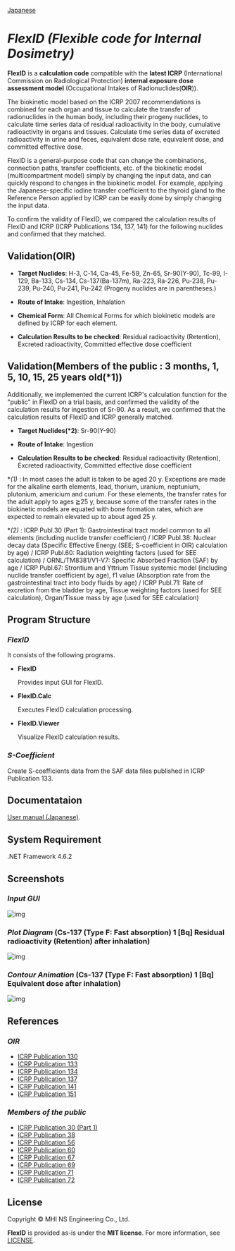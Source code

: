 [Japanese](./Readme-ja.md)

# _FlexID (Flexible code for Internal Dosimetry)_

**FlexID** is a **calculation code** compatible with the **latest ICRP** (International Commission on Radiological Protection) **internal exposure dose assessment model** (Occupational Intakes of Radionuclides(**OIR**)).

The biokinetic model based on the ICRP 2007 recommendations is combined for each organ and tissue to calculate the transfer of radionuclides in the human body, including their progeny nuclides, to calculate time series data of residual radioactivity in the body, cumulative radioactivity in organs and tissues. Calculate time series data of excreted radioactivity in urine and feces, equivalent dose rate, equivalent dose, and committed effective dose.

FlexID is a general-purpose code that can change the combinations, connection paths, transfer coefficients, etc. of the biokinetic model (multicompartment model) simply by changing the input data, and can quickly respond to changes in the biokinetic model.
For example, applying the Japanese-specific iodine transfer coefficient to the thyroid gland to the Reference Person applied by ICRP can be easily done by simply changing the input data.

To confirm the validity of FlexID, we compared the calculation results of FlexID and ICRP (ICRP Publications 134, 137, 141) for the following nuclides and confirmed that they matched.

## Validation(OIR)

- **Target Nuclides**:
    H-3, C-14, Ca-45, Fe-59, Zn-65, Sr-90(Y-90), Tc-99, I-129, Ba-133, Cs-134, Cs-137(Ba-137m), Ra-223, Ra-226, Pu-238, Pu-239, Pu-240, Pu-241, Pu-242 (Progeny nuclides are in parentheses.)

- **Route of Intake**:
    Ingestion, Inhalation

- **Chemical Form**:
    All Chemical Forms for which biokinetic models are defined by ICRP for each element.

- **Calculation Results to be checked**:
    Residual radioactivity (Retention), Excreted radioactivity, Committed effective dose coefficient

## Validation(Members of the public : 3 months, 1, 5, 10, 15, 25 years old(*1))

Additionally, we implemented the current ICRP's calculation function for the "public" in FlexID on a trial basis, and confirmed the validity of the calculation results for ingestion of Sr-90. As a result, we confirmed that the calculation results of FlexID and ICRP generally matched.

- **Target Nuclides(*2)**:
Sr-90(Y-90)

- **Route of Intake**:
Ingestion

- **Calculation Results to be checked**:
    Residual radioactivity (Retention), Excreted radioactivity, Committed effective dose coefficient


**(*1)** : In most cases the adult is taken to be aged 20 y. Exceptions are made for the alkaline earth elements, lead, thorium, uranium, neptunium, plutonium, americium and curium. For these elements, the transfer rates for the adult apply to ages ≧25 y, because some of the transfer rates in the biokinetic models are equated with bone formation rates, which are expected to remain elevated up to about aged 25 y.

**(*2)** : ICRP Publ.30 (Part 1): Gastrointestinal tract model common to all elements (including nuclide transfer coefficient) / ICRP Publ.38: Nuclear decay data (Specific Effective Energy (SEE; S-coefficient in OIR) calculation by age) / ICRP Publ.60: Radiation weighting factors (used for SEE calculation) / ORNL/TM8381/V1-V7: Specific Absorbed Fraction (SAF) by age / ICRP Publ.67: Strontium and Yttrium Tissue systemic model (including nuclide transfer coefficient by age), f1 value (Absorption rate from the gastrointestinal tract into body fluids by age) / ICRP Publ.71: Rate of excretion from the bladder by age, Tissue weighting factors (used for SEE calculation), Organ/Tissue mass by age (used for SEE calculation)

## Program Structure

### _FlexID_

It consists of the following programs.

- **FlexID**

  Provides input GUI for FlexID.

- **FlexID.Calc**

  Executes FlexID calculation processing.

- **FlexID.Viewer**

  Visualize FlexID calculation results.

### _S-Coefficient_

Create S-coefficients data from the SAF data files published in ICRP Publication 133.

## Documentataion

[User manual (Japanese)](./docs/UserManual_jp.pdf).

## System Requirement

.NET Framework 4.6.2

## Screenshots

### _Input GUI_

![img](./docs/images/input.jpg)

### _Plot Diagram_ (Cs-137 (Type F: Fast absorption) 1 [Bq] Residual radioactivity (Retention) after inhalation)

![img](./docs/images/plot.jpg)

### _Contour Animation_ (Cs-137 (Type F: Fast absorption) 1 [Bq] Equivalent dose after inhalation)

![img](./docs/images/animation.jpg)

## References

### _OIR_
- [ICRP Publication 130](https://icrp.org/publication.asp?id=ICRP%20Publication%20130)
- [ICRP Publication 133](https://www.icrp.org/publication.asp?id=ICRP%20Publication%20133)
- [ICRP Publication 134](https://icrp.org/publication.asp?id=ICRP%20Publication%20134)
- [ICRP Publication 137](https://icrp.org/publication.asp?id=ICRP%20Publication%20137)
- [ICRP Publication 141](https://icrp.org/publication.asp?id=ICRP%20Publication%20141)
- [ICRP Publication 151](https://icrp.org/publication.asp?id=ICRP%20Publication%20151)

### _Members of the public_
- [ICRP Publication 30 (Part 1)](https://icrp.org/publication.asp?id=ICRP%20Publication%2030%20(Part%201))
- [ICRP Publication 38](https://icrp.org/publication.asp?id=ICRP%20Publication%2038)
- [ICRP Publication 56](https://icrp.org/publication.asp?id=ICRP%20Publication%2056)
- [ICRP Publication 60](https://icrp.org/publication.asp?id=ICRP%20Publication%2060)
- [ICRP Publication 67](https://icrp.org/publication.asp?id=ICRP%20Publication%2067)
- [ICRP Publication 69](https://icrp.org/publication.asp?id=ICRP%20Publication%2069)
- [ICRP Publication 71](https://icrp.org/publication.asp?id=ICRP%20Publication%2071)
- [ICRP Publication 72](https://icrp.org/publication.asp?id=ICRP%20Publication%2072)

## License

Copyright © MHI NS Engineering Co., Ltd.

**FlexID** is provided as-is under the **MIT license**. For more information, see [LICENSE](./LICENSE).


